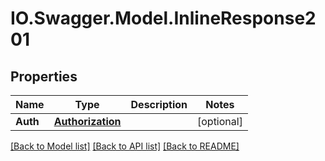 # IO.Swagger.Model.InlineResponse201
## Properties

Name | Type | Description | Notes
------------ | ------------- | ------------- | -------------
**Auth** | [**Authorization**](Authorization.md) |  | [optional] 

[[Back to Model list]](../README.md#documentation-for-models) [[Back to API list]](../README.md#documentation-for-api-endpoints) [[Back to README]](../README.md)

